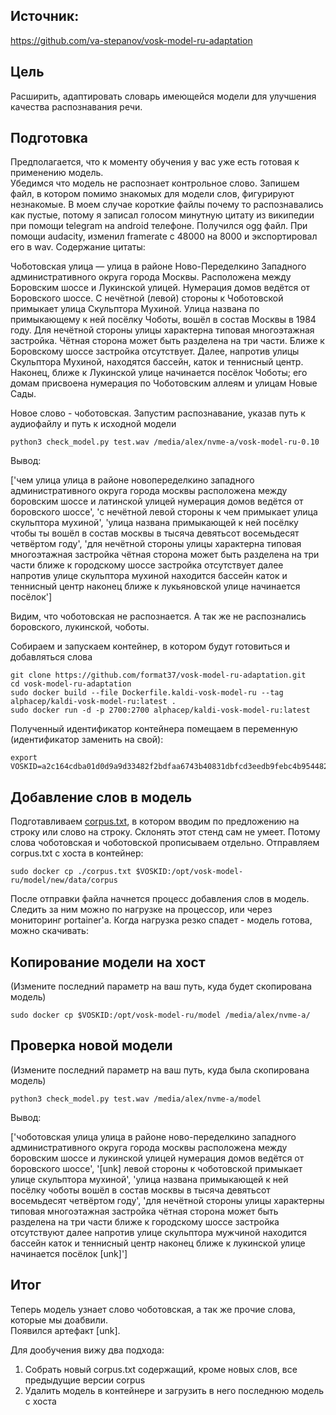 ## Источник:

https://github.com/va-stepanov/vosk-model-ru-adaptation

## Цель

Расширить, адаптировать словарь имеющейся модели для улучшения качества распознавания речи.

## Подготовка

Предполагается, что к моменту обучения у вас уже есть готовая к применению модель.  
Убедимся что модель не распознает контрольное слово. Запишем файл, в котором помимо знакомых для модели слов, фигурируют незнакомые. В моем случае короткие файлы почему то распознавались как пустые, потому я записал голосом минутную цитату из википедии при помощи telegram на android телефоне. Получился ogg файл. При помощи audacity, изменил framerate с 48000 на 8000 и экспортировал его в wav.
Содержание цитаты:  
  
Чо́ботовская улица — улица в районе Ново-Переделкино Западного административного округа города Москвы. Расположена между Боровским шоссе и Лукинской улицей. Нумерация домов ведётся от Боровского шоссе. С нечётной (левой) стороны к Чоботовской примыкает улица Скульптора Мухиной. Улица названа по примыкающему к ней посёлку Чоботы, вошёл в состав Москвы в 1984 году. Для нечётной стороны улицы характерна типовая многоэтажная застройка. Чётная сторона может быть разделена на три части. Ближе к Боровскому шоссе застройка отсутствует. Далее, напротив улицы Скульптора Мухиной, находятся бассейн, каток и теннисный центр. Наконец, ближе к Лукинской улице начинается посёлок Чоботы; его домам присвоена нумерация по Чоботовским аллеям и улицам Новые Сады.  
  
Новое слово - чоботовская. Запустим распознавание, указав путь к аудиофайлу и путь к исходной модели
```
python3 check_model.py test.wav /media/alex/nvme-a/vosk-model-ru-0.10
```
Вывод:  
  
['чем улица улица в районе новопеределкино западного административного округа города москвы расположена между боровским шоссе и латинской улицей нумерация домов ведётся от боровского шоссе', 'с нечётной левой стороны к чем примыкает улица скульптора мухиной', 'улица названа примыкающей к ней посёлку чтобы ты вошёл в состав москвы в тысяча девятьсот восемьдесят четвёртом году', 'для нечётной стороны улицы характерна типовая многоэтажная застройка чётная сторона может быть разделена на три части ближе к городскому шоссе застройка отсутствует далее напротив улице скульптора мухиной находится бассейн каток и теннисный центр наконец ближе к лукьяновской улице начинается посёлок']  
  
Видим, что чоботовская не распознается. А так же не распознались боровского, лукинской, чоботы.
  
Собираем и запускаем контейнер, в котором будут готовиться и добавляться слова
```
git clone https://github.com/format37/vosk-model-ru-adaptation.git
cd vosk-model-ru-adaptation
sudo docker build --file Dockerfile.kaldi-vosk-model-ru --tag alphacep/kaldi-vosk-model-ru:latest .
sudo docker run -d -p 2700:2700 alphacep/kaldi-vosk-model-ru:latest
```
Полученный идентификатор контейнера помещаем в переменную (идентификатор заменить на свой):
```
export VOSKID=a2c164cdba01d0d9a9d33482f2bdfaa6743b40831dbfcd3eedb9febc4b954482
```
## Добавление слов в модель

Подготавливаем [corpus.txt](https://github.com/format37/vosk-model-ru-adaptation/blob/main/corpus.txt), в котором вводим по предложению на строку или слово на строку. Склонять этот стенд сам не умеет. Потому слова чоботовская и чоботовской прописываем отдельно.
Отправляем corpus.txt с хоста в контейнер:
```
sudo docker cp ./corpus.txt $VOSKID:/opt/vosk-model-ru/model/new/data/corpus
```
После отправки файла начнется процесс добавления слов в модель. Следить за ним можно по нагрузке на процессор, или через мониторинг portainer'a. Когда нагрузка резко спадет - модель готова, можно скачивать:

## Копирование модели на хост
(Измените последний параметр на ваш путь, куда будет скопирована модель)
```
sudo docker cp $VOSKID:/opt/vosk-model-ru/model /media/alex/nvme-a/
```
## Проверка новой модели
(Измените последний параметр на ваш путь, куда была скопирована модель)
```
python3 check_model.py test.wav /media/alex/nvme-a/model
```
Вывод:  
  
['чоботовская улица улица в районе ново-переделкино западного административного округа города москвы расположена между боровским шоссе и лукинской улицей нумерация домов ведётся от боровского шоссе', '[unk] левой стороны к чоботовской примыкает улице скульптора мухиной', 'улица названа примыкающей к ней посёлку чоботы вошёл в состав москвы в тысяча девятьсот восемьдесят четвёртом году', 'для нечётной стороны улицы характерны типовая многоэтажная застройка чётная сторона может быть разделена на три части ближе к городскому шоссе застройка отсутствуют далее напротив улице скульптора мужчиной находится бассейн каток и теннисный центр наконец ближе к лукинской улице начинается посёлок [unk]']
  
## Итог
Теперь модель узнает слово чоботовская, а так же прочие слова, которые мы доабвили.  
Появился артефакт [unk].  

Для дообучения вижу два подхода:  
1. Собрать новый corpus.txt содержащий, кроме новых слов, все предыдущие версии corpus
2. Удалить модель в контейнере и загрузить в него последнюю модель с хоста
